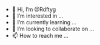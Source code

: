 - 👋 Hi, I’m @Rdftyg
- 👀 I’m interested in ...
- 🌱 I’m currently learning ...
- 💞️ I’m looking to collaborate on ...
- 📫 How to reach me ...

<!---
Rdftyg/Rdftyg is a ✨ special ✨ repository because its `README.md` (this file) appears on your GitHub profile.
You can click the Preview link to take a look at your changes.
--->
